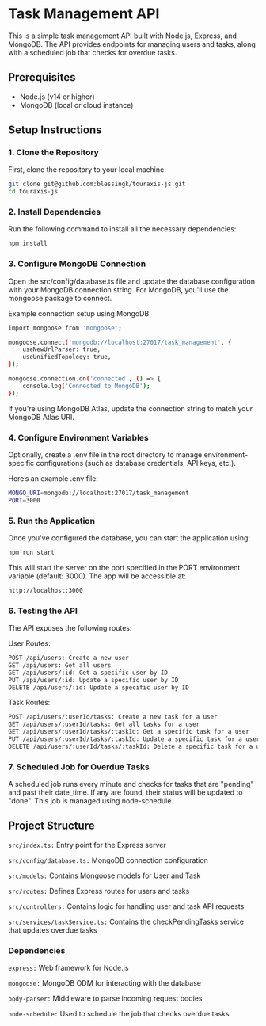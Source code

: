 # Task Management API

This is a simple task management API built with Node.js, Express, and MongoDB. The API provides endpoints for managing users and tasks, along with a scheduled job that checks for overdue tasks.

## Prerequisites

- Node.js (v14 or higher)
- MongoDB (local or cloud instance)

## Setup Instructions

### 1. Clone the Repository

First, clone the repository to your local machine:

```bash
git clone git@github.com:blessingk/touraxis-js.git
cd touraxis-js
```

### 2. Install Dependencies
Run the following command to install all the necessary dependencies:

```bash
npm install
```

### 3. Configure MongoDB Connection
Open the src/config/database.ts file and update the database configuration with your MongoDB connection string. For MongoDB, you'll use the mongoose package to connect.

Example connection setup using MongoDB:
```bash
import mongoose from 'mongoose';

mongoose.connect('mongodb://localhost:27017/task_management', {
    useNewUrlParser: true,
    useUnifiedTopology: true,
});

mongoose.connection.on('connected', () => {
    console.log('Connected to MongoDB');
});
```
If you're using MongoDB Atlas, update the connection string to match your MongoDB Atlas URI.

### 4. Configure Environment Variables
Optionally, create a .env file in the root directory to manage environment-specific configurations (such as database credentials, API keys, etc.).

Here’s an example .env file:
```bash
MONGO_URI=mongodb://localhost:27017/task_management
PORT=3000
```

### 5. Run the Application
Once you've configured the database, you can start the application using:

```bash
npm run start
```
This will start the server on the port specified in the PORT environment variable (default: 3000). The app will be accessible at:

```bash
http://localhost:3000
```

### 6. Testing the API
The API exposes the following routes:

User Routes:
```bash
POST /api/users: Create a new user
GET /api/users: Get all users
GET /api/users/:id: Get a specific user by ID
PUT /api/users/:id: Update a specific user by ID
DELETE /api/users/:id: Update a specific user by ID
```
Task Routes:
```bash
POST /api/users/:userId/tasks: Create a new task for a user
GET /api/users/:userId/tasks: Get all tasks for a user
GET /api/users/:userId/tasks/:taskId: Get a specific task for a user
PUT /api/users/:userId/tasks/:taskId: Update a specific task for a user
DELETE /api/users/:userId/tasks/:taskId: Delete a specific task for a user
```

### 7. Scheduled Job for Overdue Tasks
A scheduled job runs every minute and checks for tasks that are "pending" and past their date_time. If any are found, their status will be updated to "done". This job is managed using node-schedule.

## Project Structure
```src/index.ts:``` Entry point for the Express server

```src/config/database.ts:``` MongoDB connection configuration

```src/models:``` Contains Mongoose models for User and Task

```src/routes:``` Defines Express routes for users and tasks

```src/controllers:``` Contains logic for handling user and task API requests

```src/services/taskService.ts:``` Contains the checkPendingTasks service that updates overdue tasks

### Dependencies
```express:``` Web framework for Node.js

```mongoose:``` MongoDB ODM for interacting with the database

```body-parser:``` Middleware to parse incoming request bodies

```node-schedule:``` Used to schedule the job that checks overdue tasks
